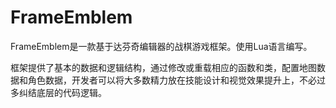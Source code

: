 # FrameEmblem

FrameEmblem是一款基于达芬奇编辑器的战棋游戏框架。使用Lua语言编写。

框架提供了基本的数据和逻辑结构，通过修改或重载相应的函数和类，配置地图数据和角色数据，开发者可以将大多数精力放在技能设计和视觉效果提升上，不必过多纠结底层的代码逻辑。
